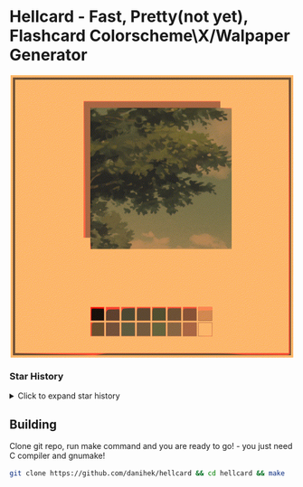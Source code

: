 # Hellcard - Fast, Pretty(not yet), Flashcard Colorscheme\X/Walpaper Generator

<p align="center">
    <img align="center" src="https://raw.githubusercontent.com/danihek/trashcan/main/first_hellcard.gif" alt="Preview" width="500">
</p>

### Star History

<details>
  <summary>Click to expand star history</summary>
    <p align="right">
      <img
        alt="Star History Chart"
        src="https://api.star-history.com/svg?repos=danihek/hellcard&type=Date&theme=dark"
      >
    </p>
</details>

## Building

Clone git repo, run make command and you are ready to go! - you just need C compiler and gnumake!

```sh
git clone https://github.com/danihek/hellcard && cd hellcard && make
```
